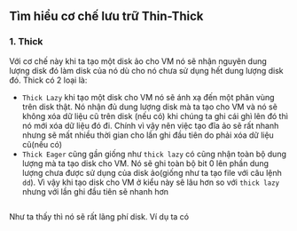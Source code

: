 ## Tìm hiểu cơ chế lưu trữ Thin-Thick

### 1. Thick
Với cơ chế này khi ta tạo một disk ảo cho VM nó sẽ nhận nguyên dung lượng disk đó làm disk của nó dù cho nó chưa sử dụng hết dung lượng disk đó. Thick có 2 loại là:
 * `Thick Lazy` khi tạo một disk cho VM nó sẽ ánh xạ đến một phân vùng trên disk thật. Nó nhận đủ dung lượng disk mà ta tạo cho VM và nó sẽ không xóa dữ liệu cũ trên disk (nếu có) khi chúng ta ghi cái ghì lên đó thì nó mới xóa dữ liệu đó đi. Chính vì vậy nên việc tạo đĩa ảo sẽ rất nhanh nhưng sẽ mất nhiều thời gian cho lần ghi đầu tiên do phải xóa dữ liệu cũ(nếu có)
 * `Thick Eager` cũng gần giống như `thick lazy` có cũng nhận toàn bộ dung lượng mà ta tạo disk cho VM. Nó sẽ ghi toàn bộ bit 0 lên phần dung lượng chưa được sử dụng của disk ảo(giống như ta tạo file với câu lệnh `dd`). Vì vậy khi tạo disk cho VM ở kiểu này sẽ lâu hơn so với `thick lazy` nhưng với lần ghi đầu tiên sẽ nhanh hơn

![]()

Như ta thấy thì nó sẽ rất lãng phí disk. Ví dụ ta có 